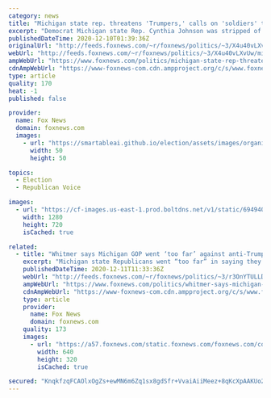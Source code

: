 ```yaml
---
category: news
title: "Michigan state rep. threatens 'Trumpers,' calls on 'soldiers' to 'make them pay'"
excerpt: "Democrat Michigan state Rep. Cynthia Johnson was stripped of her committee seats by senior GOP state officials after she released a video on Facebook Tuesday, as a warning to Trump supporters who had left her threatening messages."
publishedDateTime: 2020-12-10T01:39:36Z
originalUrl: "http://feeds.foxnews.com/~r/foxnews/politics/~3/X4u40vLXvUw/michigan-state-rep-threatens-trumpers-calls-on-soldiers-to-make-them-pay"
webUrl: "http://feeds.foxnews.com/~r/foxnews/politics/~3/X4u40vLXvUw/michigan-state-rep-threatens-trumpers-calls-on-soldiers-to-make-them-pay"
ampWebUrl: "https://www.foxnews.com/politics/michigan-state-rep-threatens-trumpers-calls-on-soldiers-to-make-them-pay.amp"
cdnAmpWebUrl: "https://www-foxnews-com.cdn.ampproject.org/c/s/www.foxnews.com/politics/michigan-state-rep-threatens-trumpers-calls-on-soldiers-to-make-them-pay.amp"
type: article
quality: 170
heat: -1
published: false

provider:
  name: Fox News
  domain: foxnews.com
  images:
    - url: "https://smartableai.github.io/election/assets/images/organizations/foxnews.com-50x50.jpg"
      width: 50
      height: 50

topics:
  - Election
  - Republican Voice

images:
  - url: "https://cf-images.us-east-1.prod.boltdns.net/v1/static/694940094001/d949b97e-0bd4-4ac9-a84a-f695a9768fe3/6ac99de3-ed39-49ea-93fa-03e61ba34473/1280x720/match/image.jpg"
    width: 1280
    height: 720
    isCached: true

related:
  - title: "Whitmer says Michigan GOP went ‘too far’ against anti-Trump state Democrat"
    excerpt: "Michigan state Republicans went “too far” in saying they would pull committee assignments from a state Democrat who threatened Trump supporters in a viral video, the state’s Democratic governor said Thursday."
    publishedDateTime: 2020-12-11T11:33:36Z
    webUrl: "http://feeds.foxnews.com/~r/foxnews/politics/~3/r3OnYTULLDE/whitmer-says-michigan-gop-went-too-far-against-anti-trump-state-democrat"
    ampWebUrl: "https://www.foxnews.com/politics/whitmer-says-michigan-gop-went-too-far-against-anti-trump-state-democrat.amp"
    cdnAmpWebUrl: "https://www-foxnews-com.cdn.ampproject.org/c/s/www.foxnews.com/politics/whitmer-says-michigan-gop-went-too-far-against-anti-trump-state-democrat.amp"
    type: article
    provider:
      name: Fox News
      domain: foxnews.com
    quality: 173
    images:
      - url: "https://a57.foxnews.com/static.foxnews.com/foxnews.com/content/uploads/2020/12/640/320/whitmer-johnson-.jpg?ve=1&tl=1"
        width: 640
        height: 320
        isCached: true

secured: "KnqkfzqFCAOlxOgZs+ewMN6m6Zq1sx8gdSfr+VvaiAiiMeez+8qKcXpAAKUo2Z3BL0aCOH/Nzh/lLDTat7w4TJKVamcUJ5duG0Fko1+gLTx+GHWshQKBjXGBhgwqhQ8I7yoIYJvh7Bo9ezxlzD+c2oAl2WfaP9wDtiWNrKpmEeolkSmJ4ohknP6GfLPtxupmaLvwPBhIyVtBphf1klfxawW4wYhq8VmPBIeUEm4Gtbmrs9/8WyxH/J/Ee+GQrhFfEuyxmFFukbjPLwHrqcPSeWsgZGNMOZQnQ2GwIbId+vuMIH7XHGKI/tVbe+D6U09+crRDE572AMYbpaMBelC43z+S9rAxoDNZkXBID29J4Z4=;nlIs2k2SzuYiAZaSBKiKmw=="
---
```


